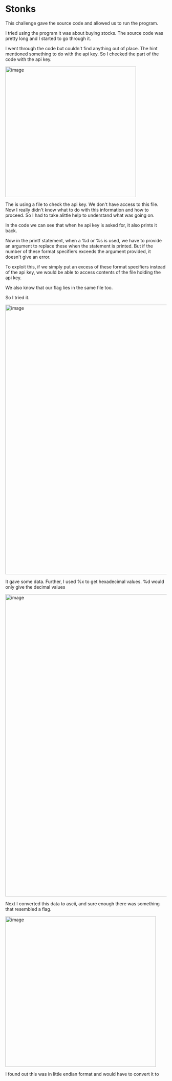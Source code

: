# Stonks

This challenge gave the source code and allowed us to run the program.

I tried using the program it was about buying stocks. The source code was pretty long and I started to go through it.

I went through the code but couldn't find anything out of place. The hint mentioned something to do with the api key. So I checked the part of the code with the api key.

<img width="408" alt="image" src="https://github.com/Nisargs23/picoCTF/assets/148000598/e37a4fa2-cfa3-405c-8a0f-6717e6c8218c">

The is using a file to check the api key. We don't have access to this file.
Now I really didn't know what to do with this information and how to proceed. So I had to take alittle help to understand what was going on.

In the code we can see that when he api key is asked for, it also prints it back. 

Now in the printf statement, when a %d or %s is used, we have to provide an argument to replace these when the statement is printed. But if the number of these format specifiers exceeds the argument provided, it doesn't give an error. 

To exploit this, if we simply put an excess of these format specifiers instead of the api key, we would be able to access contents of the file holding the api key.

We also know that our flag lies in the same file too.

So I tried it.

<img width="842" alt="image" src="https://github.com/Nisargs23/picoCTF/assets/148000598/ad1a0f7b-5cbc-4211-bdcc-dc8391730211">

It gave some data. Further, I used %x to get hexadecimal values. %d would only give the decimal values

<img width="944" alt="image" src="https://github.com/Nisargs23/picoCTF/assets/148000598/b1bf78bf-61d5-4007-95ab-300f2afa7937">

Next I converted this data to ascii, and sure enough there was something that resembled a flag.

<img width="470" alt="image" src="https://github.com/Nisargs23/picoCTF/assets/148000598/30e2e8f6-7500-4bb0-baff-d127a32911a8">

I found out this was in little endian format and would have to convert it to 
